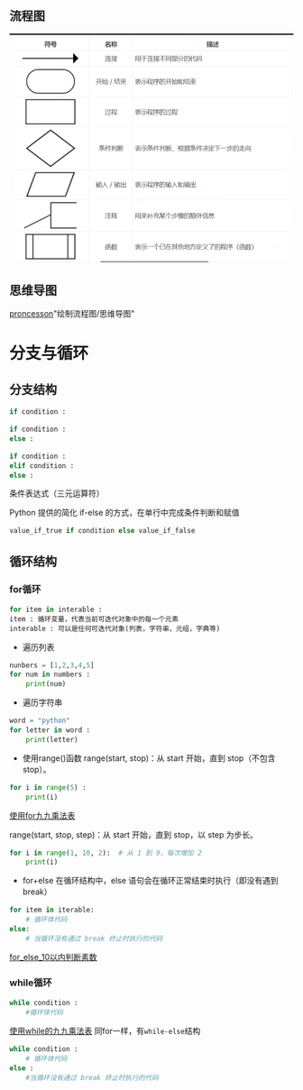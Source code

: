 ## 流程图
![alt text](<屏幕截图 2025-02-24 131305.png>)

## 思维导图
[proncesson](https://www.processon.com/)"绘制流程图/思维导图"

# 分支与循环

## 分支结构
```python
if condition :
```
```python
if condition :
else :
```
```python
if condition :
elif condition :
else :
```
条件表达式（三元运算符）

Python 提供的简化 if-else 的方式，在单行中完成条件判断和赋值
```python
value_if_true if condition else value_if_false
```

## 循环结构

### for循环
```py
for item in interable :
item : 循环变量，代表当前可迭代对象中的每一个元素
interable : 可以是任何可迭代对象(列表，字符串，元组，字典等)
```

* 遍历列表
```python
nunbers = [1,2,3,4,5]
for num in numbers :
    print(num)
```

* 遍历字符串
```python
word = "python"
for letter in word :
    print(letter)
```

* 使用range()函数
range(start, stop)：从 start 开始，直到 stop（不包含 stop）。
```python
for i in range(5) :
    print(i)
```
[使用for九九乘法表](multiplication_99_for.py)

range(start, stop, step)：从 start 开始，直到 stop，以 step 为步长。
```python
for i in range(1, 10, 2):  # 从 1 到 9，每次增加 2
    print(i)
```

* for+else
在循环结构中，else 语句会在循环正常结束时执行（即没有遇到 break）
```python
for item in iterable:
    # 循环体代码
else:
    # 当循环没有通过 break 终止时执行的代码
```
[for_else_10以内判断素数](if_Primenumber.py)

### while循环
```python
while condition :
    #循环体代码
```
[使用while的九九乘法表](multiplication_99_while.py)
同for一样，有`while-else`结构
```py
while condition :
    # 循环体代码
else :
    #当循环没有通过 break 终止时执行的代码
```

